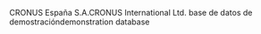<span data-ttu-id="f3918-101">CRONUS España S.A.</span><span class="sxs-lookup"><span data-stu-id="f3918-101">CRONUS International Ltd.</span></span> <span data-ttu-id="f3918-102">base de datos de demostración</span><span class="sxs-lookup"><span data-stu-id="f3918-102">demonstration database</span></span>
